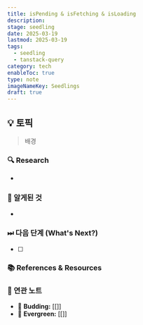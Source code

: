 ```yaml
---
title: isPending & isFetching & isLoading
description:
stage: seedling
date: 2025-03-19
lastmod: 2025-03-19
tags:
  - seedling
  - tanstack-query
category: tech
enableToc: true
type: note
imageNameKey: Seedlings
draft: true
---
```


## 💡 토픽

> 배경

### 🔍 Research

-

### 🚩 알게된 것

-

### ⏭ 다음 단계 (What's Next?)

- [ ]

### 📚 References & Resources

### 📝 연관 노트

- 🌿 **Budding:** [[]]
- 🌳 **Evergreen:** [[]]
